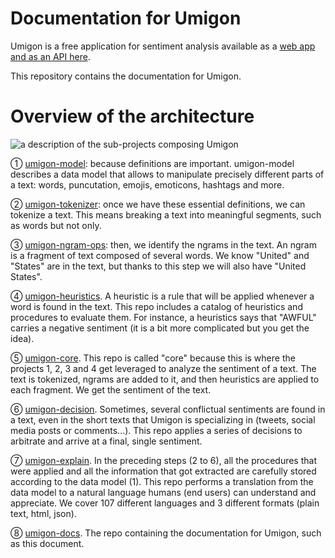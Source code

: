 # Documentation for Umigon

Umigon is a free application for sentiment analysis available as a [web app and as an API here](https://nocodefunctions.com/umigon/sentiment_analysis_tool.html).

This repository contains the documentation for Umigon.

# Overview of the architecture

![a description of the sub-projects composing Umigon](https://docs.google.com/drawings/d/e/2PACX-1vQDDpnqjIxHu0u0_Xu0ozKdANNlYBLvdIVEy3ESIoQU8lBpswpZQmR1uVzP6QKERl8L0_N0nVnhPXYw/pub?w=627&h=465)

① [umigon-model](https://github.com/seinecle/umigon-model): because definitions are important. umigon-model describes a data model that allows to manipulate precisely different parts of a text: words, puncutation, emojis, emoticons, hashtags and more.

 ② [umigon-tokenizer](https://github.com/seinecle/umigon-tokenizer): once we have these essential definitions, we can tokenize a text. This means breaking a text into meaningful segments, such as words but not only.

 ③ [umigon-ngram-ops](https://github.com/seinecle/umigon-ngram-ops): then, we identify the ngrams in the text. An ngram is a fragment of text composed of several words. We know "United" and "States" are in the text, but thanks to this step we will also have "United States".

 ④ [umigon-heuristics](https://github.com/seinecle/umigon-heuristics). A heuristic is a rule that will be applied whenever a word is found in the text. This repo includes a catalog of heuristics and procedures to evaluate them. For instance, a heuristics says that "AWFUL" carries a negative sentiment (it is a bit more complicated but you get the idea).

 ⑤ [umigon-core](https://github.com/seinecle/umigon-core). This repo is called "core" because this is where the projects 1, 2, 3 and 4 get leveraged to analyze the sentiment of a text. The text is tokenized, ngrams are added to it, and then heuristics are applied to each fragment. We get the sentiment of the text.

 ⑥ [umigon-decision](https://github.com/seinecle/umigon-decision). Sometimes, several conflictual sentiments are found in a text, even in the short texts that Umigon is specializing in (tweets, social media posts or comments...). This repo applies a series of decisions to arbitrate and arrive at a final, single sentiment.

 ⑦ [umigon-explain](https://github.com/seinecle/umigon-explain). In the preceding steps (2 to 6), all the  procedures that were applied and all the information that got extracted are carefully stored according to the data model (1). This repo performs a translation from the data model to a natural language humans (end users) can understand and appreciate. We cover 107 different languages and 3 different formats (plain text, html, json).

⑧ [umigon-docs](https://github.com/seinecle/umigon-docs). The repo containing the documentation for Umigon, such as this document.
